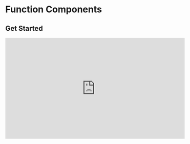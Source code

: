 <Head>
  <title>Learn React | Function Components > Get Started</title>
</Head>

# Function Components

## Get Started

<iframe width="560" height="315" src="https://www.youtube.com/embed/Y-_-KhMx0qU" frameborder="0" allow="autoplay; encrypted-media" allowfullscreen></iframe>
